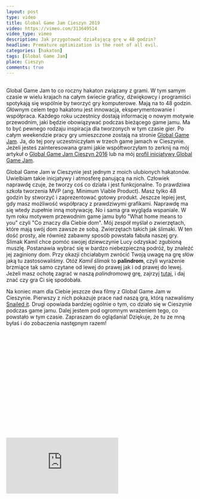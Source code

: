 ```yaml
---
layout: post
type: video
title: Global Game Jam Cieszyn 2019
video: https://vimeo.com/313649514
video_type: vimeo
description: Jak przygotować działającą grę w 48 godzin?
headline: Premature optimization is the root of all evil.
categories: [hakaton]
tags: [Global Game Jam]
place: Cieszyn
comments: true
---
```


<br>
Global Game Jam to co roczny hakaton związany z grami. W tym samym czasie w wielu krajach na całym świecie graficy, dźwiękowcy i programiści spotykają się wspólnie by tworzyć gry komputerowe. Mają na to 48 godzin. Głównym celem tego hakatonu jest innowacja, eksperymentowanie i współpraca. Każdego roku uczestnicy dostają informację o nowym motywie przewodnim, jaki będzie obowiązywać podczas bieżącego game jamu. Ma to być pewnego rodzaju inspiracja dla tworzonych w tym czasie gier. Po całym weekendzie pracy gry umieszczone zostają na stronie <a href="https://globalgamejam.org/" title="Global Game Jam - oficjalna strona" target="_blank" rel="nofollow noopener noreferrer">Global Game Jam</a>. Ja, do tej pory uczestniczyłam w trzech game jamach w Cieszynie. Jeżeli jesteś zainteresowana grami jakie współtworzyłam to zerknij na mój artykuł o <a href="{{ site.baseurl }}/global-game-jam" title="Global Game Jam - Cieszyn 2016">Global Game Jam Cieszyn 2016</a> lub na mój <a href="https://globalgamejam.org/users/womanonrails" title="Mój profil na Global Game Jam" target="_blank" rel="nofollow noopener noreferrer">profil inicjatywy Global Game Jam</a>.

Global Game Jam w Cieszynie jest jednym z moich ulubionych hakatonów. Uwielbiam takie inicjatywy i atmosferę panującą na nich. Człowiek naprawdę czuje, że tworzy coś co działa i jest funkcjonalne. To prawdziwa szkoła tworzenia MVP (ang. Minimum Viable Product). Masz tylko 48 godzin by stworzyć i zaprezentować gotowy produkt. Jeszcze lepiej jest, gdy masz możliwość współpracy z prawdziwymi grafikami. Naprawdę ma się wtedy zupełnie inną motywację. No i sama gra wygląda wspaniale. W tym roku motywem przewodnim game jamu było "What home means to you" czyli "Co znaczy dla Ciebie dom". Mój zespół myślał o zwierzętach, które mają swój dom zawsze ze sobą. Zwierzętach takich jak ślimaki. W ten dość prosty, ale również zabawny sposób powstała fabuła naszej gry. Ślimak Kamil chce pomóc swojej dziewczynie Lucy odzyskać zgubioną muszlę. Postanawia wybrać się w bardzo niebezpieczną podróż, by znaleźć jej zaginiony dom. Przy okazji chciałabym zwrócić Twoją uwagę na grę słów jaką tu zastosowaliśmy. Otóż _Kamil ślimak_ to **palindrom**, czyli wyrażenie brzmiące tak samo czytane od lewej do prawej jak i od prawej do lewej. Jeżeli masz ochotę zagrać w naszą _palindromową_ grę, zajrzyj <a href="https://snailed-it.fractalsoft.org/play.html" title="Gra Snailed it - możliwość zagrania" target="_blank" rel="nofollow noopener noreferrer">tutaj</a>, i daj znać czy gra Ci się spodobała.

Na koniec mam dla Ciebie jeszcze dwa filmy z Global Game Jam w Cieszynie. Pierwszy z nich pokazuje prace nad naszą grą, którą nazwaliśmy <a href="https://globalgamejam.org/2019/games/snailed-it" title="Snailed it - Global Game Jam profil" target="_blank" rel="nofollow noopener noreferrer">Snailed it</a>. Drugi opowiada bardziej ogólnie o tym, co działo się w Cieszynie podczas game jamu. Dalej jestem pod ogromnym wrażeniem tego, co powstało w tym czasie. Zapraszam do oglądania! Dziękuje, że tu ze mną byłaś i do zobaczenia następnym razem!

<div class="fluid-width-video-wrapper" style="padding-top: 56.2766%;"><iframe src="https://player.vimeo.com/video/320432291" frameborder="0" webkitallowfullscreen="" mozallowfullscreen="" allowfullscreen="" id="fitvid823973"></iframe></div>
